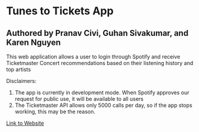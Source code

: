 # Tunes to Tickets App
## Authored by Pranav Civi, Guhan Sivakumar, and Karen Nguyen

This web application allows a user to login through Spotify and receive Ticketmaster Concert recommendations based on their listening history and top artists

Disclaimers:
  1. The app is currently in development mode. When Spotify approves our request for public use, it will be available to all users
  2. The Ticketmaster API allows only 5000 calls per day, so if the app stops working, this may be the reason.

[Link to Website](https://tunestotickets.pythonanywhere.com/)
